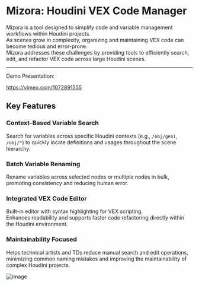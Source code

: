 # Mizora: Houdini VEX Code Manager

Mizora is a tool designed to simplify code and variable management workflows within Houdini projects.  
As scenes grow in complexity, organizing and maintaining VEX code can become tedious and error-prone.  
Mizora addresses these challenges by providing tools to efficiently search, edit, and refactor VEX code across large Houdini scenes.

---

Demo Presentation:

https://vimeo.com/1072891555


## Key Features

### Context-Based Variable Search
Search for variables across specific Houdini contexts (e.g., `/obj/geo1`, `/obj/*`) to quickly locate definitions and usages throughout the scene hierarchy.

### Batch Variable Renaming
Rename variables across selected nodes or multiple nodes in bulk, promoting consistency and reducing human error.

### Integrated VEX Code Editor
Built-in editor with syntax highlighting for VEX scripting.  
Enhances readability and supports faster code refactoring directly within the Houdini environment.

### Maintainability Focused
Helps technical artists and TDs reduce manual search and edit operations, minimizing common naming mistakes and improving the maintainability of complex Houdini projects.


![image](https://github.com/user-attachments/assets/ad2f6727-d9b0-44e6-a9a6-9bf6798b3ee1)

